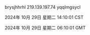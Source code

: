 brysjhhrhl 219.139.197.74 yqqlmgsycl

2024年 10月 29日 星期二 14:10:01 CST

2024年 10月 29日 星期二 06:10:01 GMT
